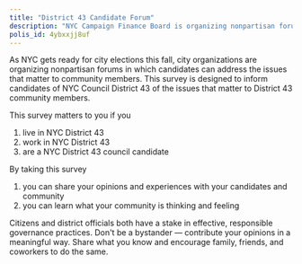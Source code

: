 ```yaml
---
title: "District 43 Candidate Forum"
description: "NYC Campaign Finance Board is organizing nonpartisan forums in which candidates can address the issues that matter to community members. This survey is designed to inform candidates of NYC Council District 43 of the issues that matter to District 43 community members."
polis_id: 4ybxxjj8uf
---
```


As NYC gets ready for city elections this fall, city organizations are organizing nonpartisan forums in which candidates can address the issues that matter to community members. This survey is designed to inform candidates of NYC Council District 43 of the issues that matter to District 43 community members.

This survey matters to you if you 
1. live in NYC District 43 
2. work in NYC District 43
3. are a NYC District 43 council candidate 

By taking this survey 
1. you can share your opinions and experiences with your candidates and community 
2. you can learn what your community is thinking and feeling

Citizens and district officials both have a stake in effective, responsible governance practices. Don't be a bystander — contribute your opinions in a meaningful way. Share what you know and encourage family, friends, and coworkers to do the same.
